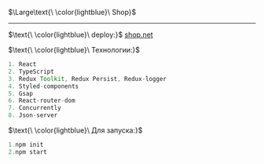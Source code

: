 
$\Large\text{\ \color{lightblue}\ Shop}$
________________________________________________
$\text{\ \color{lightblue}\   deploy:\}$ [shop.net](https://licettte.github.io/shop/#/)  


$\text{\ \color{lightblue}\   Технологии:\}$  

```java
1. React
2. TypeScript
3. Redux Toolkit, Redux Persist, Redux-logger
4. Styled-components
5. Gsap
6. React-router-dom
7. Concurrently
8. Json-server
```
$\text{\ \color{lightblue}\  Для запуска:\}$  
```javaScript
1.npm init
2.npm start
```
